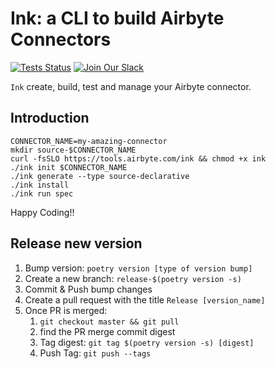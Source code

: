 # Ink: a CLI to build Airbyte Connectors

[![Tests Status](https://github.com/michel-tricot/ink/workflows/build/badge.svg?branch=master&event=push)](https://github.com/michel-tricot/ink/workflows/build/badge.svg?branch=master&event=push)
[![Join Our Slack](https://img.shields.io/static/v1?message=Join%20our%20Slack&logo=slack&color=blueviolet&labelColor=grey&label=)](https://slack.airbyte.com)

`Ink` create, build, test and manage your Airbyte connector.

## Introduction

```
CONNECTOR_NAME=my-amazing-connector
mkdir source-$CONNECTOR_NAME
curl -fsSLO https://tools.airbyte.com/ink && chmod +x ink
./ink init $CONNECTOR_NAME
./ink generate --type source-declarative
./ink install
./ink run spec
```

Happy Coding!!


## Release new version
1. Bump version: `poetry version [type of version bump]`
2. Create a new branch: `release-$(poetry version -s)`
3. Commit & Push bump changes
4. Create a pull request with the title `Release [version_name]`
5. Once PR is merged:
   1. `git checkout master && git pull`
   2. find the PR merge commit digest
   3. Tag digest: `git tag $(poetry version -s) [digest]`
   4. Push Tag: `git push --tags` 
